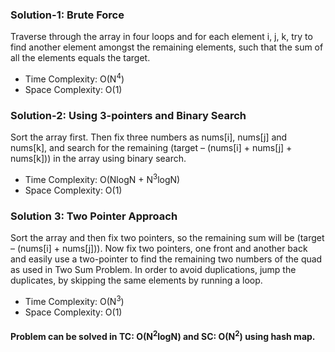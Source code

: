 ### Solution-1: Brute Force 
Traverse through the array in four loops and for each element i, j, k, try to find another element amongst the remaining elements, such that the sum of all the elements equals the target. 
- Time Complexity: O(N<sup>4</sup>)
- Space Complexity: O(1)

### Solution-2: Using 3-pointers and Binary Search
Sort the array first. Then fix three numbers as nums[i], nums[j] and nums[k], and search for the remaining (target – (nums[i] + nums[j] + nums[k])) in the array using binary search. 
- Time Complexity: O(NlogN + N<sup>3</sup>logN)
- Space Complexity: O(1)

### Solution 3: Two Pointer Approach
Sort the array and then fix two pointers, so the remaining sum will be (target – (nums[i] + nums[j])). Now fix two pointers, one front and another back and easily use a two-pointer to find the remaining two numbers of the quad as used in Two Sum Problem. In order to avoid duplications, jump the duplicates, by skipping the same elements by running a loop. 
- Time Complexity: O(N<sup>3</sup>)
- Space Complexity: O(1)


#### Problem can be solved in TC: O(N<sup>2</sup>logN) and SC: O(N<sup>2</sup>) using hash map.
